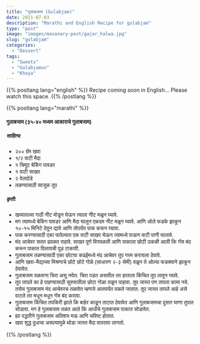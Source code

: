 ```yaml
---
title: "गुलाबजाम (Gulabjam)"
date: 2021-07-03
description: "Marathi and English Recipe for gulabjam"
type: "post"
image: "images/masonary-post/gajar_halwa.jpg"
slug: "gulabjam"
categories: 
  - "Dessert"
tags:
  - "Sweets"
  - "Gulabjamun"
  - "Khoya"
---
```


{{% postlang lang="english" %}} 
 Recipe coming soon in English... Please watch this space. 
 {{% /postlang %}}





{{% postlang lang="marathi" %}}


#### गुलाबजाम (३५-४० मध्यम आकाराचे गुलाबजाम)


##### साहित्य:

- २०० ग्रॅम खवा 
- १/२ वाटी मैदा 
- १ चिमूट बेकिंग पावडर 
- १ वाटी साखर 
- २ वेलदोडे 
- तळण्यासाठी साजूक तूप  


##### कृती: 


- खव्यातल्या गाठी नीट मोडून घेऊन त्याला नीट मळून घ्यावे. 
- मग त्यामध्ये बेकिंग पावडर आणि मैदा घालून एकदम नीट मळून घ्यावे. आणि ओले फडके झाकून १०-१५ मिनिटे ठेवून द्यावे आणि तोपर्यंत पाक करून घ्यावा. 
- पाक करण्यासाठी एका पातेल्यात एक वाटी साखर घेऊन त्यामध्ये पाऊण वाटी पाणी घालावे.  
- मंद आचेवर सतत ढवळत राहावे. साखर पूर्ण विरघळली आणि पाकाला छोटी उकळी आली कि गॅस बंद करून पाकात विलायची पूड टाकावी. 
- गुलाबजाम तळण्यासाठी एका छोट्या कढईमध्ये मंद आचेवर तूप गरम करायला ठेवावे. 
- आणि खवा-मैद्याच्या मिश्रणाचे छोटे छोटे गोळे (साधारण २-३ सेमी) वळून ते ओल्या फडक्याने झाकून ठेवावेत. 
- गुलाबजाम वळताना चिरा असू नयेत. चिरा पडत असतील तर हाताला किंचित तूप लावून घ्यावे. 
- तूप तापले का हे पाहण्यासाठी सुरुवातीला छोटा गोळा तळून पाहावा. तूप जास्त पण तापता कामा नये. तसेच गुलाबजाम मंद आचेवरच तळावेत म्हणजे आतपर्यंत तळले जातात. तूप जास्त तापले आहे असे वाटले तर मधून मधून गॅस बंद करावा. 
- गुलाबजाम किंचित तपकिरी झाले कि बाहेर काढून ताटात ठेवावेत आणि गुलाबजामचा दुसरा घाणा तुपात सोडावा. मग हे गुलाबजाम तळत आले कि आधीचे गुलाबजाम पाकात सोडावेत. 
- ह्या पद्धतीने गुलाबजाम अतिशय मऊ आणि चविष्ट होतात. 
- खवा शुद्ध दुधाचा असल्यामुळे थोडा जास्त मैदा वापरावा लागतो. 
 

 {{% /postlang %}}
